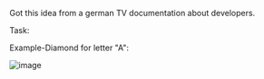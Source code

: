 Got this idea from a german TV documentation about developers.

Task:

Example-Diamond for letter "A":

![image](https://user-images.githubusercontent.com/34406120/146839352-47d5a06d-432d-4677-a913-4b961bad51c1.png)
